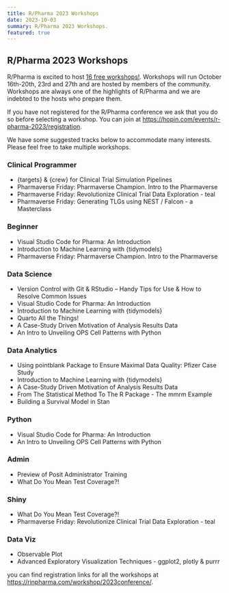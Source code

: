 ```yaml
---
title: R/Pharma 2023 Workshops
date: 2023-10-03
summary: R/Pharma 2023 Workshops.
featured: true
---
```


## R/Pharma 2023 Workshops

R/Pharma is excited to host [16 free workshops!](https://rinpharma.com/workshop/2023conference/).  Workshops will run October 16th-20th, 23rd and 27th and are hosted by members of the community.  Workshops are always one of the highlights of R/Pharma and we are indebted to the hosts who prepare them.

If you have not registered for the R/Pharma conference we ask that you do so before selecting a workshop. You can join at https://hopin.com/events/r-pharma-2023/registration.

We have some suggested tracks below to accommodate many interests.  Please feel free to take multiple workshops.

### Clinical Programmer
-  {targets} & {crew} for Clinical Trial Simulation Pipelines
-  Pharmaverse Friday: Pharmaverse Champion.  Intro to the Pharmaverse
-  Pharmaverse Friday: Revolutionize Clinical Trial Data Exploration - teal
-  Pharmaverse Friday: Generating TLGs using NEST / Falcon - a Masterclass

### Beginner
-  Visual Studio Code for Pharma: An Introduction
-  Introduction to Machine Learning with {tidymodels}
-  Pharmaverse Friday: Pharmaverse Champion.  Intro to the Pharmaverse

### Data Science
-  Version Control with Git & RStudio – Handy Tips for Use & How to Resolve Common Issues
-  Visual Studio Code for Pharma: An Introduction
-  Introduction to Machine Learning with {tidymodels}
-  Quarto All the Things!
-  A Case-Study Driven Motivation of Analysis Results Data
-  An Intro to Unveiling OPS Cell Patterns with Python

### Data Analytics
-  Using pointblank Package to Ensure Maximal Data Quality: Pfizer Case Study
-  Introduction to Machine Learning with {tidymodels}
-  A Case-Study Driven Motivation of Analysis Results Data
-  From The Statistical Method To The R Package - The mmrm Example
-  Building a Survival Model in Stan

### Python
-  Visual Studio Code for Pharma: An Introduction
-  An Intro to Unveiling OPS Cell Patterns with Python

### Admin
-  Preview of Posit Administrator Training
-  What Do You Mean Test Coverage?!

### Shiny
-  What Do You Mean Test Coverage?!
-  Pharmaverse Friday: Revolutionize Clinical Trial Data Exploration - teal

### Data Viz
-  Observable Plot
-  Advanced Exploratory Visualization Techniques - ggplot2, plotly & purrr


you can find registration links for all the workshops at https://rinpharma.com/workshop/2023conference/.


